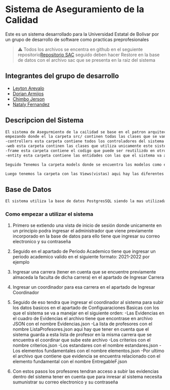 # Sistema de Aseguramiento de la Calidad
Este es un sistema desarrollado para la Universidad Estatal de Bolívar por un grupo de desarrollo de software como practicas preprofesionales
> :warning: Todos los archivos se encentra en github en el seguiente repositorio[Repositorio SAC](https://github.com/Doriandj9/SAC) seguido deben hacer Restore en la base de datos con el archivo sac que se presenta en la raiz del sistema
## Integrantes del grupo de desarrollo 

- [Leyton Arevalo](https://github.com/Leyton16)
- [Dorian Armijos](https://github.com/Doriandj9)
- [Chimbo Jerson](#)
- [Nataly Fernandez](#)

## Descripcion del Sistema

```html
El sistema de Asegurmiento de la cailidad se base en el patron arquitectonico MVC(Model View Controller) 
empezando donde el la carpeta src/ continen todas las clases que se van usar dentro del sistema 
-controllers esta carpeta contiene todos los controladores del sistema que estan conectados con los modelos
-web esta carpeta continen las clases que utiliza unicamente este sistema como la clase ViewCtroller que contiene todas las rutas del sistema
-frame esta carpeta contiene el codigo que puede ser reutilizdo en otros proyectos como es la clase EntryPoint que es el punto de partida que se encarga de lograr el enrutamiento del sistema
-entity esta carpeta contiene las entidades con las que el sistema va a interactuar como la entidad Teachers(profesores)

Seguido Tenemos la carpeta models donde se encuentra los modelos como es la clase DataBaseTable que contiene todas las consultas a la base de datos que puede realizar un modelo, seguido de esta clase tenemos la carpeta conection que dentro de esta se encuentra la clase con la coneccion a la base de datos

Luego tenemos la carpeta con las Views(vistas) aqui hay las diferentes vistas que genera el sistema las cuales se presentan segun lo dicte el controlador 

```
## Base de Datos

```html
El sistema utiliza la base de datos PostgresSQL siendo la mas utilizada para los sistemas empresariales o robustos y como medida de adaptacion de sistemas dentro de la Universidad Estatal de Bolivar
```
### Como empezar a utilizar el sistema
1. Primero se extiendo una vista de inicio de sesión donde unicamente en un principio podra ingresar el administrador que viene previamente incorporado en la base de datos para ello tiene que ingresar su correo electronico y su contraseña
2. Seguido en el apartado de Periodo Academico tiene que ingresar un periodo academico valido en el siguiente formato: 2021-2022 por ejemplo
3. Ingresar una carrera (tener en cuenta que se encuentre previamente almaceda la faculta de dicha carrera) en el apartado de Ingresar Carrera
4. Ingresar un coordinador para esa carrera en el apartado de Ingresar Coordinador 
5. Seguido de eso tendra que ingresar el coordinador al sistema para subir los datos basicos en el apartado de Configuaraciones Basicas con los que el sistema se va a manejar en el siguiente orden:
    -Las Evidencias en el cuadro de Evidencias el archivo tiene que encontrase en archivo JSON con el nombre Evidencias.json
    -La lista de profesores con el nombre ListaProfesores.json aqui hay que tener en cuenta que el sistema guarda a esta lista de profesor en la misma carrera que se encuentra el coordinar que sube este archivo
    -Los criterios con el nombre criterios.json
    -Los estandares con el nombre estandares.json 
    -Los elementos fundamentales con el nombre elementos.json
    -Por ultimo el archivo que contiene que evidencia se encuentra relacionado con el elemento fundamental con el nombre EntregableF.json

6. Con estos pasos los profesores tendran acceso a subir las evidencias dentro del sistema tener en cuenta que para inresar al sistema necesita sumunistrar su correo electronico y su contraseña 

